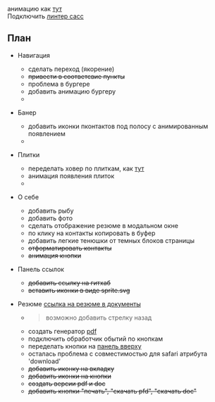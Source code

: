 анимацию как [ тут](https://templatemag.com/demo/Jack/)  
Подключить [линтер сасс](https://www.master-web.info/kak-lintovat-vash-sass-css-stylelint/)  


## Плaн  
- Навигация
	- сделать переход (якорение)
	- ~~привести в соответсвие пункты~~
	- проблема в бургере
	- добавить анимацию бургеру
	- 

- Банер
	- добавить иконки пконтактов под полосу с анимированным появлением
	- 

- Плитки
	- переделать ховер по плиткам, как [ тут](https://templatemag.com/demo/Jack/)
	- анимация появления плиток
	- 

- О себе
	- добавить рыбу
	- добавить фото
	- сделать отображение резюме в модальном окне
	- по клику на контакты копировать в буфер
	- добавить легкие тенюшки от темных блоков страницы
	- ~~отформатировать контакты~~
	- ~~анимация кнопки~~
	

- Панель ссылок
	- ~~добавить ссылку на гитхаб~~
	- ~~вставить иконки в виде sprite.svg~~

- Резюме
[ссылка на резюме в документы](https://docs.google.com/document/d/1fH2_HjlyACvZ0UCKCoN-JA23H_k2xLLi7DlCa1SHWEw/edit?usp=sharing)
	- >возможно добавить стрелку назад
	- создать генератор [pdf](https://github.com/MrRio/jsPDF)
	- подключить обработчик обытий по кнопкам
	- переделать кнопки на [панель вверху](https://i.imgur.com/1e9WoPT.png)
	- осталась проблема с совместимостью для safari атрибута 'download'
	- ~~добавить иконку на вкладку~~
	- ~~добавить иконки на кнопки~~
	- ~~создать версии pdf и doc~~
	- ~~добавить кнопки "печать", "скачать pfd", "скачать doc"~~